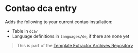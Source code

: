 # Contao dca entry

Adds the following to your current contao installation:
- Table in `dca/`
- Language definitions in `languages/de`, if there are none yet

> This is part of the [Template Extractor Archives Repository](https://gitlab.lupcom.de/jbath/template-extractor-archives)